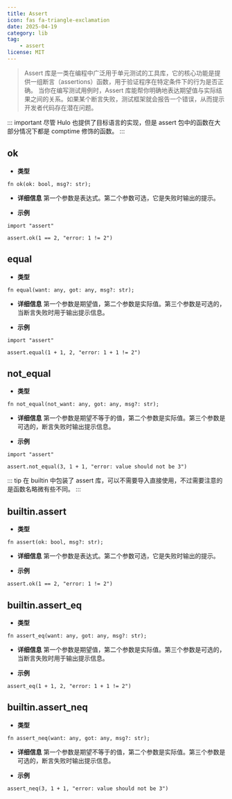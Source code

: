 ```yaml
---
title: Assert
icon: fas fa-triangle-exclamation
date: 2025-04-19
category: lib
tag:
    - assert
license: MIT
---
```


>Assert 库是一类在编程中广泛用于单元测试的工具库，它的核心功能是提供一组断言（assertions）函数，用于验证程序在特定条件下的行为是否正确。
>当你在编写测试用例时，Assert 库能帮你明确地表达期望值与实际结果之间的关系。如果某个断言失败，测试框架就会报告一个错误，从而提示开发者代码存在潜在问题。

::: important
尽管 Hulo 也提供了目标语言的实现，但是 assert 包中的函数在大部分情况下都是 comptime 修饰的函数。
:::

## ok

* **类型**
```hulo :no-line-numbers
fn ok(ok: bool, msg?: str);
```

* **详细信息**
第一个参数是表达式。第二个参数可选，它是失败时输出的提示。

* **示例**
```hulo :no-line-numbers
import "assert"

assert.ok(1 == 2, "error: 1 != 2")
```

## equal

* **类型**
```hulo :no-line-numbers
fn equal(want: any, got: any, msg?: str);
```

* **详细信息**
第一个参数是期望值，第二个参数是实际值。第三个参数是可选的，当断言失败时用于输出提示信息。

* **示例**
```hulo :no-line-numbers
import "assert"

assert.equal(1 + 1, 2, "error: 1 + 1 != 2")
```

## not_equal

* **类型**
```hulo :no-line-numbers
fn not_equal(not_want: any, got: any, msg?: str);
```

* **详细信息**
第一个参数是期望不等于的值，第二个参数是实际值。第三个参数是可选的，断言失败时输出提示信息。

* **示例**
```hulo :no-line-numbers
import "assert"

assert.not_equal(3, 1 + 1, "error: value should not be 3")
```

::: tip
在 builtin 中包装了 assert 库，可以不需要导入直接使用，不过需要注意的是函数名略微有些不同。
:::

## builtin.assert

* **类型**
```hulo :no-line-numbers
fn assert(ok: bool, msg?: str);
```

* **详细信息**
第一个参数是表达式。第二个参数可选，它是失败时输出的提示。

* **示例**
```hulo :no-line-numbers
assert.ok(1 == 2, "error: 1 != 2")
```

## builtin.assert_eq

* **类型**
```hulo :no-line-numbers
fn assert_eq(want: any, got: any, msg?: str);
```

* **详细信息**
第一个参数是期望值，第二个参数是实际值。第三个参数是可选的，当断言失败时用于输出提示信息。

* **示例**
```hulo :no-line-numbers
assert_eq(1 + 1, 2, "error: 1 + 1 != 2")
```

## builtin.assert_neq

* **类型**
```hulo :no-line-numbers
fn assert_neq(want: any, got: any, msg?: str);
```

* **详细信息**
第一个参数是期望不等于的值，第二个参数是实际值。第三个参数是可选的，断言失败时输出提示信息。

* **示例**
```hulo :no-line-numbers
assert_neq(3, 1 + 1, "error: value should not be 3")
```